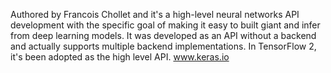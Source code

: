 Authored by Francois Chollet and it's a high-level neural networks API development with the specific goal of making it easy to built giant and infer from deep learning models. It was developed as an API without a backend and actually supports multiple backend implementations. In TensorFlow 2, it's been adopted as the high level API.
www.keras.io
